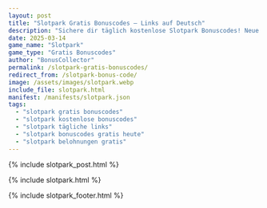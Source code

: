 ```yaml
---
layout: post
title: "Slotpark Gratis Bonuscodes – Links auf Deutsch"
description: "Sichere dir täglich kostenlose Slotpark Bonuscodes! Neue Gratis-Links für deutsche Spieler – 100% sicher und aktuell."
date: 2025-03-14
game_name: "Slotpark"
game_type: "Gratis Bonuscodes"
author: "BonusCollector"
permalink: /slotpark-gratis-bonuscodes/
redirect_from: /slotpark-bonus-code/
image: /assets/images/slotpark.webp
include_file: slotpark.html
manifest: /manifests/slotpark.json
tags: 
  - "slotpark gratis bonuscodes"
  - "slotpark kostenlose bonuscodes"
  - "slotpark tägliche links"
  - "slotpark bonuscodes gratis heute"
  - "slotpark belohnungen gratis"
---
```

{% include slotpark_post.html %}

{% include slotpark.html %}

{% include slotpark_footer.html %}